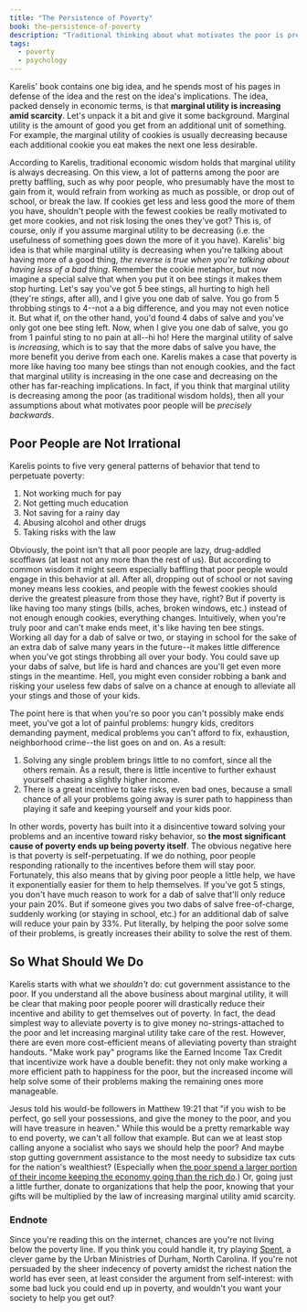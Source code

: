 ```yaml
---
title: "The Persistence of Poverty"
book: the-persistence-of-poverty
description: "Traditional thinking about what motivates the poor is precisely backwards."
tags:
  - poverty
  - psychology
---
```


Karelis' book contains one big idea, and he spends most of his pages in defense of the idea and the rest on the idea's implications. The idea, packed densely in economic terms, is that **marginal utility is increasing amid scarcity**. Let's unpack it a bit and give it some background. Marginal utility is the amount of good you get from an additional unit of something. For example, the marginal utility of cookies is usually decreasing because each additional cookie you eat makes the next one less desirable.

According to Karelis, traditional economic wisdom holds that marginal utility is always decreasing. On this view, a lot of patterns among the poor are pretty baffling, such as why poor people, who presumably have the most to gain from it, would refrain from working as much as possible, or drop out of school, or break the law. If cookies get less and less good the more of them you have, shouldn't people with the fewest cookies be really motivated to get more cookies, and not risk losing the ones they've got? This is, of course, only if you assume marginal utility to be decreasing (i.e. the usefulness of something goes down the more of it you have). Karelis' big idea is that while marginal utility is decreasing when you're talking about having more of a good thing, *the reverse is true when you're talking about having less of a bad thing*. Remember the cookie metaphor, but now imagine a special salve that when you put it on bee stings it makes them stop hurting. Let's say you've got 5 bee stings, all hurting to high hell (they're *stings*, after all), and I give you one dab of salve. You go from 5 throbbing stings to 4--not a a big difference, and you may not even notice it. But what if, on the other hand, you'd found 4 dabs of salve and you've only got one bee sting left. Now, when I give you one dab of salve, you go from 1 painful sting to no pain at all--hi ho! Here the marginal utility of salve is *increasing*, which is to say that the more dabs of salve you have, the more benefit you derive from each one. Karelis makes a case that poverty is more like having too many bee stings than not enough cookies, and the fact that marginal utility is increasing in the one case and decreasing on the other has far-reaching implications. In fact, if you think that marginal utility is decreasing among the poor (as traditional wisdom holds), then all your assumptions about what motivates poor people will be *precisely backwards*.

## Poor People are Not Irrational

Karelis points to five very general patterns of behavior that tend to perpetuate poverty:

1. Not working much for pay
2. Not getting much education
3. Not saving for a rainy day
4. Abusing alcohol and other drugs
5. Taking risks with the law

Obviously, the point isn't that all poor people are lazy, drug-addled scofflaws (at least not any more than the rest of us). But according to common wisdom it might seem especially baffling that poor people would engage in this behavior at all. After all, dropping out of school or not saving money means less cookies, and people with the fewest cookies should derive the greatest pleasure from those they have, right? But if poverty is like having too many stings (bills, aches, broken windows, etc.) instead of not enough enough cookies, everything changes. Intuitively, when you're truly poor and can't make ends meet, it's like having ten bee stings. Working all day for a dab of salve or two, or staying in school for the sake of an extra dab of salve many years in the future--it makes little difference when you've got stings throbbing all over your body. You could save up your dabs of salve, but life is hard and chances are you'll get even more stings in the meantime. Hell, you might even consider robbing a bank and risking your useless few dabs of salve on a chance at enough to alleviate all your stings and those of your kids.

The point here is that when you're so poor you can't possibly make ends meet, you've got a lot of painful problems: hungry kids, creditors demanding payment, medical problems you can't afford to fix, exhaustion, neighborhood crime--the list goes on and on. As a result:

1. Solving any single problem brings little to no comfort, since all the others remain. As a result, there is little incentive to further exhaust yourself chasing a slightly higher income.
2. There is a great incentive to take risks, even bad ones, because a small chance of all your problems going away is surer path to happiness than playing it safe and keeping yourself and your kids poor.

In other words, poverty has built into it a disincentive toward solving your problems and an incentive toward risky behavior, so **the most significant cause of poverty ends up being poverty itself**. The obvious negative here is that poverty is self-perpetuating. If we do nothing, poor people responding rationally to the incentives before them will stay poor. Fortunately, this also means that by giving poor people a little help, we have it exponentially easier for them to help themselves. If you've got 5 stings, you don't have much reason to work for a dab of salve that'll only reduce your pain 20%. But if someone gives you two dabs of salve free-of-charge, suddenly working (or staying in school, etc.) for an additional dab of salve will reduce your pain by 33%. Put literally, by helping the poor solve some of their problems, is greatly increases their ability to solve the rest of them.

## So What Should We Do

Karelis starts with what we *shouldn't* do: cut government assistance to the poor. If you understand all the above business about marginal utility, it will be clear that making poor people poorer will drastically reduce their incentive and ability to get themselves out of poverty. In fact, the dead simplest way to alleviate poverty is to give money no-strings-attached to the poor and let increasing marginal utility take care of the rest. However, there are even more cost-efficient means of alleviating poverty than straight handouts. "Make work pay" programs like the Earned Income Tax Credit that incentivize work have a double benefit: they not only make working a more efficient path to happiness for the poor, but the increased income will help solve some of their problems making the remaining ones more manageable.

Jesus told his would-be followers in Matthew 19:21 that "if you wish to be perfect, go sell your possessions, and give the money to the poor, and you will have treasure in heaven." While this would be a pretty remarkable way to end poverty, we can't all follow that example. But can we at least stop calling anyone a socialist who says we should help the poor? And maybe stop gutting government assistance to the most needy to subsidize tax cuts for the nation's wealthiest? (Especially when [the poor spend a larger portion of their income keeping the economy going than the rich do](http://www.economist.com/blogs/democracyinamerica/2010/12/tax_cuts).) Or, going just a little further, donate to organizations that help the poor, knowing that your gifts will be multiplied by the law of increasing marginal utility amid scarcity.

### Endnote

Since you're reading this on the internet, chances are you're not living below the poverty line. If you think you could handle it, try playing [Spent](http://playspent.org/), a clever game by the Urban Ministries of Durham, North Carolina. If you're not persuaded by the sheer indecency of poverty amidst the richest nation the world has ever seen, at least consider the argument from self-interest: with some bad luck you could end up in poverty, and wouldn't you want your society to help you get out?
